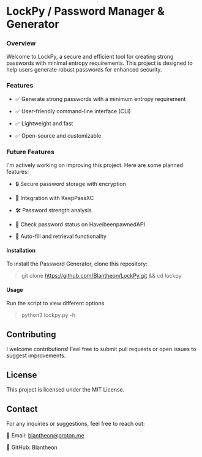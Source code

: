 # LockPy / Password Manager & Generator

### Overview

Welcome to LockPy, a secure and efficient tool for creating strong passwords with minimal entropy requirements. This project is designed to help users generate robust passwords for enhanced security.

### Features

- ✅ Generate strong passwords with a minimum entropy requirement

- ✅ User-friendly command-line interface (CLI)

- ✅ Lightweight and fast

- ✅ Open-source and customizable

### Future Features

I'm actively working on improving this project. Here are some planned features:

- 🔒 Secure password storage with encryption

- 🔑 Integration with KeepPassXC

- 🛠️ Password strength analysis

- 📲 Check password status on HaveibeenpawnedAPI

- 🔄 Auto-fill and retrieval functionality

#### Installation

To install the Password Generator, clone this repository:

> git clone https://github.com/Blantheon/LockPy.git && cd lockpy

#### Usage

Run the script to view different options

> python3 lockpy.py -h

## Contributing

I welcome contributions! Feel free to submit pull requests or open issues to suggest improvements.

## License

This project is licensed under the MIT License.

## Contact

For any inquiries or suggestions, feel free to reach out:

📧 Email: blantheon@proton.me

🐙 GitHub: Blantheon
